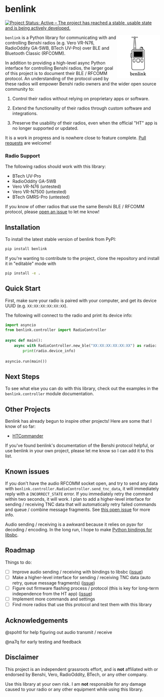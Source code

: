 # benlink

[![Project Status: Active – The project has reached a stable, usable state and is being actively developed.](https://www.repostatus.org/badges/latest/active.svg)](https://www.repostatus.org/#active)

<img src="assets/logo-white.png" align="right" height="140" />

<!-- BEGIN CONTENT -->

`benlink` is a Python library for communicating with and controlling Benshi
radios (e.g. Vero VR-N76, RadioOddity GA-5WB, BTech UV-Pro) over BLE and
Bluetooth Classic (RFCOMM).

In addition to providing a high-level async Python interface for controlling
Benshi radios, the larger goal of this project is to document their BLE / RFCOMM
protocol. An understanding of the protocol used by these radios will empower
Benshi radio owners and the wider open source community to:

1. Control their radios without relying on proprietary apps or software.

2. Extend the functionality of their radios through custom software and
   integrations.

3. Preserve the usability of their radios, even when the official "HT" app is no
   longer supported or updated.

It is a work in progress and is nowhere close to feature complete.
[Pull requests](https://github.com/khusmann/benlink) are welcome!

### Radio Support

The following radios should work with this library:

- BTech UV-Pro
- RadioOddity GA-5WB
- Vero VR-N76 (untested)
- Vero VR-N7500 (untested)
- BTech GMRS-Pro (untested)

If you know of other radios that use the same Benshi BLE / RFCOMM protocol,
please [open an issue](https://github.com/khusmann/benlink/issues) to let me
know!

## Installation

To install the latest stable version of benlink from PyPI:

```bash
pip install benlink
```

If you're wanting to contribute to the project, clone the repository and install
it in "editable" mode with

```bash
pip install -e .
```

## Quick Start

First, make sure your radio is paired with your computer, and get its device
UUID (e.g. `XX:XX:XX:XX:XX:XX`).

The following will connect to the radio and print its device info:

```python
import asyncio
from benlink.controller import RadioController

async def main():
    async with RadioController.new_ble("XX:XX:XX:XX:XX:XX") as radio:
        print(radio.device_info)

asyncio.run(main())
```

## Next Steps

To see what else you can do with this library, check out the examples in the
`benlink.controller` module documentation.

## Other Projects

Benlink has already begun to inspire other projects! Here are some that I know
of so far:

- [HTCommander](https://github.com/Ylianst/HTCommander)

If you've found benlink's documentation of the Benshi protocol helpful, or use
benlink in your own project, please let me know so I can add it to this list.

## Known issues

If you don't have the audio RFCOMM socket open, and try to send any data with
`benlink.controller.RadioController.send_tnc_data`, it will immediately reply
with a `INCORRECT_STATE` error. If you immediately retry the command within two
seconds, it will work. I plan to add a higher-level interface for sending /
receiving TNC data that will automatically retry failed commands and queue /
combine message fragments. See
[this open issue](https://github.com/khusmann/benlink/issues/1) for more info.

Audio sending / receiving is a awkward because it relies on pyav for decoding /
encoding. In the long run, I hope to make
[Python bindings for libsbc](https://github.com/khusmann/benlink/issues/11).

## Roadmap

Things to do:

- [ ] Improve audio sending / receiving with bindings to libsbc
      ([issue](https://github.com/khusmann/benlink/issues/11))
- [ ] Make a higher-level interface for sending / receiving TNC data (auto
      retry, queue message fragments)
      ([issue](https://github.com/khusmann/benlink/issues/1))
- [ ] Figure out firmware flashing process / protocol (this is key for long-term
      independence from the HT app)
      ([issue](https://github.com/khusmann/benlink/issues/10))
- [ ] Implement more commands and settings
- [ ] Find more radios that use this protocol and test them with this library

## Acknowledgements

@spohtl for help figuring out audio transmit / receive

@na7q for early testing and feedback

## Disclaimer

This project is an independent grassroots effort, and is **not** affiliated with
or endorsed by Benshi, Vero, RadioOddity, BTech, or any other company.

Use this library at your own risk. I am **not** responsible for any damage
caused to your radio or any other equipment while using this library.
